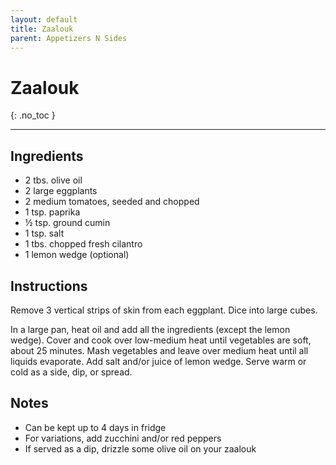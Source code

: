 ```yaml
---
layout: default
title: Zaalouk
parent: Appetizers N Sides
---
```


# Zaalouk
{: .no_toc }

---

## Ingredients
<ul>
	<li>2 tbs. olive oil</li>
	<li>2 large eggplants</li>
	<li>2 medium tomatoes, seeded and chopped</li>
	<li>1 tsp. paprika</li>
	<li>½ tsp. ground cumin</li>
	<li>1 tsp. salt</li>
	<li>1 tbs. chopped fresh cilantro</li>
	<li>1 lemon wedge (optional)</li>
</ul>

## Instructions
Remove 3 vertical strips of skin from each eggplant. Dice into large cubes.

In a large pan, heat oil and add all the ingredients (except the lemon wedge). Cover and cook over low-medium heat until vegetables are soft, about 25 minutes. Mash vegetables and leave over medium heat until all liquids evaporate. Add salt and/or juice of lemon wedge. Serve warm or cold as a side, dip, or spread.

## Notes
<ul>
	<li>Can be kept up to 4 days in fridge</li>
	<li>For variations, add zucchini and/or red peppers</li>
	<li>If served as a dip, drizzle some olive oil on your zaalouk</li>